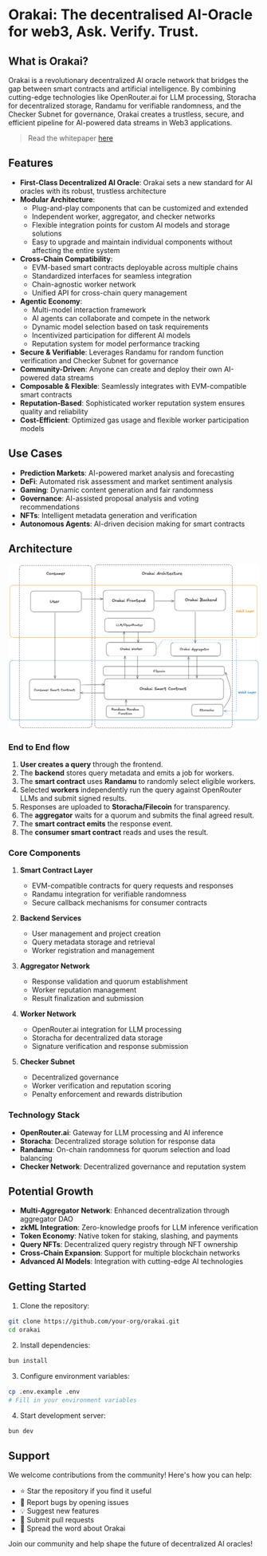 # Orakai: The decentralised AI-Oracle for web3, Ask. Verify. Trust.

## What is Orakai?
Orakai is a revolutionary decentralized AI oracle network that bridges the gap between smart contracts and artificial intelligence. By combining cutting-edge technologies like OpenRouter.ai for LLM processing, Storacha for decentralized storage, Randamu for verifiable randomness, and the Checker Subnet for governance, Orakai creates a trustless, secure, and efficient pipeline for AI-powered data streams in Web3 applications.


> Read the whitepaper [here](https://staging-assets.kofferx.com/orakai_whitepaper.pdf)

## Features
- **First-Class Decentralized AI Oracle**: Orakai sets a new standard for AI oracles with its robust, trustless architecture
- **Modular Architecture**: 
  - Plug-and-play components that can be customized and extended
  - Independent worker, aggregator, and checker networks
  - Flexible integration points for custom AI models and storage solutions
  - Easy to upgrade and maintain individual components without affecting the entire system
- **Cross-Chain Compatibility**:
  - EVM-based smart contracts deployable across multiple chains
  - Standardized interfaces for seamless integration
  - Chain-agnostic worker network
  - Unified API for cross-chain query management
- **Agentic Economy**:
  - Multi-model interaction framework
  - AI agents can collaborate and compete in the network
  - Dynamic model selection based on task requirements
  - Incentivized participation for different AI models
  - Reputation system for model performance tracking
- **Secure & Verifiable**: Leverages Randamu for random function verification and Checker Subnet for governance
- **Community-Driven**: Anyone can create and deploy their own AI-powered data streams
- **Composable & Flexible**: Seamlessly integrates with EVM-compatible smart contracts
- **Reputation-Based**: Sophisticated worker reputation system ensures quality and reliability
- **Cost-Efficient**: Optimized gas usage and flexible worker participation models

## Use Cases
- **Prediction Markets**: AI-powered market analysis and forecasting
- **DeFi**: Automated risk assessment and market sentiment analysis
- **Gaming**: Dynamic content generation and fair randomness
- **Governance**: AI-assisted proposal analysis and voting recommendations
- **NFTs**: Intelligent metadata generation and verification
- **Autonomous Agents**: AI-driven decision making for smart contracts

## Architecture

![Architecture](packages/assets/architecture.png)

### End to End flow

1. **User creates a query** through the frontend.
2. The **backend** stores query metadata and emits a job for workers.
3. The **smart contract** uses **Randamu** to randomly select eligible workers.
4. Selected **workers** independently run the query against OpenRouter LLMs and submit signed results.
5. Responses are uploaded to **Storacha/Filecoin** for transparency.
6. The **aggregator** waits for a quorum and submits the final agreed result.
7. The **smart contract emits** the response event.
8. The **consumer smart contract** reads and uses the result.

### Core Components

1. **Smart Contract Layer**
   - EVM-compatible contracts for query requests and responses
   - Randamu integration for verifiable randomness
   - Secure callback mechanisms for consumer contracts

2. **Backend Services**
   - User management and project creation
   - Query metadata storage and retrieval
   - Worker registration and management

3. **Aggregator Network**
   - Response validation and quorum establishment
   - Worker reputation management
   - Result finalization and submission

4. **Worker Network**
   - OpenRouter.ai integration for LLM processing
   - Storacha for decentralized data storage
   - Signature verification and response submission

5. **Checker Subnet**
   - Decentralized governance
   - Worker verification and reputation scoring
   - Penalty enforcement and rewards distribution

### Technology Stack
- **OpenRouter.ai**: Gateway for LLM processing and AI inference
- **Storacha**: Decentralized storage solution for response data
- **Randamu**: On-chain randomness for quorum selection and load balancing
- **Checker Network**: Decentralized governance and reputation system

## Potential Growth
- **Multi-Aggregator Network**: Enhanced decentralization through aggregator DAO
- **zkML Integration**: Zero-knowledge proofs for LLM inference verification
- **Token Economy**: Native token for staking, slashing, and payments
- **Query NFTs**: Decentralized query registry through NFT ownership
- **Cross-Chain Expansion**: Support for multiple blockchain networks
- **Advanced AI Models**: Integration with cutting-edge AI technologies

## Getting Started

1. Clone the repository:
```bash
git clone https://github.com/your-org/orakai.git
cd orakai
```

2. Install dependencies:
```bash
bun install
```

3. Configure environment variables:
```bash
cp .env.example .env
# Fill in your environment variables
```

4. Start development server:
```bash
bun dev
```

## Support
We welcome contributions from the community! Here's how you can help:

- ⭐ Star the repository if you find it useful
- 🐛 Report bugs by opening issues
- 💡 Suggest new features
- 🔧 Submit pull requests
- 📣 Spread the word about Orakai

Join our community and help shape the future of decentralized AI oracles!